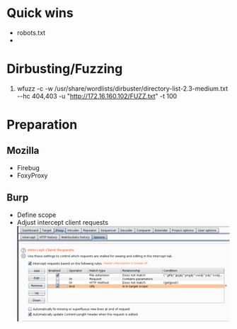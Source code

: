 # Quick wins
- robots.txt
- 


# Dirbusting/Fuzzing
1. wfuzz -c -w /usr/share/wordlists/dirbuster/directory-list-2.3-medium.txt --hc 404,403 -u "http://172.16.160.102/FUZZ.txt" -t 100

# Preparation
## Mozilla 
- Firebug 
- FoxyProxy
## Burp
- Define scope
- Adjust intercept client requests
![](https://github.com/emilpaz/Tools-and-cheatsheets/blob/master/Recon/WebApp/1.png?raw=true)
